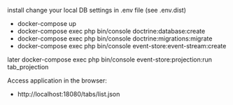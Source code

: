 install
change your local DB settings in .env file (see .env.dist)
* docker-compose up
* docker-compose exec php bin/console doctrine:database:create
* docker-compose exec php bin/console doctrine:migrations:migrate
* docker-compose exec php bin/console event-store:event-stream:create

later
docker-compose exec php bin/console event-store:projection:run tab_projection

Access application in the browser:
- http://localhost:18080/tabs/list.json
